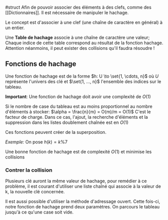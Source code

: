 #struct 
Afin de pouvoir associer des éléments à des clefs, comme des [[Dictionnaires]]. Il est nécessaire de manipuler le hachage.

Le concept est d'associer à une clef (une chaîne de caractère en général) à un entier.

Une **Table de hachage** associe à une chaîne de caractère une valeur; Chaque indice de cette table correspond au résultat de la fonction hachage. 
Attention néanmoins, il peut exister des collisions qu'il faudra résoudre !

## Fonctions de hachage
Une fonction de hachage est de la forme $h: U \to \set{1, \cdots, n}$ où $U$ représente l'univers des clé et $\set{1, ..., n}$ l'ensemble des indices sur le tableau.

**Important**: Une fonction de hachage doit avoir une complexité de $O(1)$

Si le nombre de case du tableau est au moins proportionnel au nombre d'éléments à stocker: $\alpha = \frac{n}{m} = O(m)/m = O(1)$ C'est le facteur de charge.
Dans ce cas, l'ajout, la recherche d'éléments et la suppression dans les listes doublement chaînée est en $O(1)$

Ces fonctions peuvent créer de la superposition.

*Exemple:*
On pose $h(k) = k\%7$

Une bonne fonction de hachage est de complexité $O(1)$ et minimise les collisions

### Contrer la collision
Plusieurs clé auront la même valeur de hachage, pour remédier à ce problème, il est courant d'utiliser une liste chaîné qui associe à la valeur de k, la nouvelle clé concernée.

Il est aussi possible d'utiliser la méthode d'adressage ouvert. Cette fois-ci, notre fonction de hachage prend deux paramètres. On parcours le tableau jusqu'à ce qu'une case soit vide.
